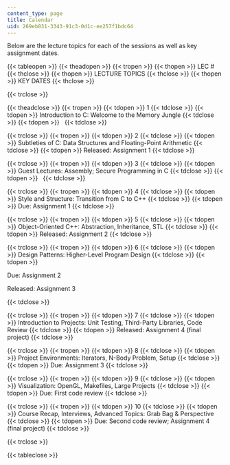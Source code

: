 ```yaml
---
content_type: page
title: Calendar
uid: 269eb031-3343-91c3-0d1c-ee257f1bdc64
---
```


Below are the lecture topics for each of the sessions as well as key assignment dates.

{{< tableopen >}}
{{< theadopen >}}
{{< tropen >}}
{{< thopen >}}
LEC #
{{< thclose >}}
{{< thopen >}}
LECTURE TOPICS
{{< thclose >}}
{{< thopen >}}
KEY DATES
{{< thclose >}}

{{< trclose >}}

{{< theadclose >}}
{{< tropen >}}
{{< tdopen >}}
1
{{< tdclose >}}
{{< tdopen >}}
Introduction to C: Welcome to the Memory Jungle
{{< tdclose >}}
{{< tdopen >}}
 
{{< tdclose >}}

{{< trclose >}}
{{< tropen >}}
{{< tdopen >}}
2
{{< tdclose >}}
{{< tdopen >}}
Subtleties of C: Data Structures and Floating-Point Arithmetic
{{< tdclose >}}
{{< tdopen >}}
Released: Assignment 1
{{< tdclose >}}

{{< trclose >}}
{{< tropen >}}
{{< tdopen >}}
3
{{< tdclose >}}
{{< tdopen >}}
Guest Lectures: Assembly; Secure Programming in C
{{< tdclose >}}
{{< tdopen >}}
 
{{< tdclose >}}

{{< trclose >}}
{{< tropen >}}
{{< tdopen >}}
4
{{< tdclose >}}
{{< tdopen >}}
Style and Structure: Transition from C to C++
{{< tdclose >}}
{{< tdopen >}}
Due: Assignment 1
{{< tdclose >}}

{{< trclose >}}
{{< tropen >}}
{{< tdopen >}}
5
{{< tdclose >}}
{{< tdopen >}}
Object-Oriented C++: Abstraction, Inheritance, STL
{{< tdclose >}}
{{< tdopen >}}
Released: Assignment 2
{{< tdclose >}}

{{< trclose >}}
{{< tropen >}}
{{< tdopen >}}
6
{{< tdclose >}}
{{< tdopen >}}
Design Patterns: Higher-Level Program Design
{{< tdclose >}}
{{< tdopen >}}


Due: Assignment 2

Released: Assignment 3


{{< tdclose >}}

{{< trclose >}}
{{< tropen >}}
{{< tdopen >}}
7
{{< tdclose >}}
{{< tdopen >}}
Introduction to Projects: Unit Testing, Third-Party Libraries, Code Review
{{< tdclose >}}
{{< tdopen >}}
Released: Assignment 4 (final project)
{{< tdclose >}}

{{< trclose >}}
{{< tropen >}}
{{< tdopen >}}
8
{{< tdclose >}}
{{< tdopen >}}
Project Environments: Iterators, N-Body Problem, Setup
{{< tdclose >}}
{{< tdopen >}}
Due: Assignment 3
{{< tdclose >}}

{{< trclose >}}
{{< tropen >}}
{{< tdopen >}}
9
{{< tdclose >}}
{{< tdopen >}}
Visualization: OpenGL, Makefiles, Large Projects
{{< tdclose >}}
{{< tdopen >}}
Due: First code review
{{< tdclose >}}

{{< trclose >}}
{{< tropen >}}
{{< tdopen >}}
10
{{< tdclose >}}
{{< tdopen >}}
Course Recap, Interviews, Advanced Topics: Grab Bag & Perspective
{{< tdclose >}}
{{< tdopen >}}
Due: Second code review; Assignment 4 (final project)
{{< tdclose >}}

{{< trclose >}}

{{< tableclose >}}